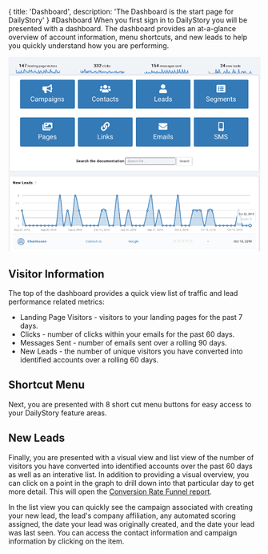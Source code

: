 {
title: 'Dashboard',
description: 'The Dashboard is the start page for DailyStory'
}
#Dashboard
When you first sign in to DailyStory you will be presented with a dashboard. The dashboard provides an at-a-glance overview of account information, menu shortcuts, and new leads to help you quickly understand how you are performing.

![Dashboard](/articles/dashboard/dashboard-02.png "DailyStory Dashboard")

## Visitor Information
The top of the dashboard provides a quick view list of traffic and lead performance related metrics:

* Landing Page Visitors - visitors to your landing pages for the past 7 days.
* Clicks - number of clicks within your emails for the past 60 days.
* Messages Sent - number of emails sent over a rolling 90 days.
* New Leads - the number of unique visitors you have converted into identified accounts over a rolling 60 days.

## Shortcut Menu
Next, you are presented with 8 short cut menu buttons for easy access to your DailyStory feature areas.

## New Leads
Finally, you are presented with a visual view and list view of the number of visitors you have converted into identified accounts over the past 60 days as well as an interative list.  In addition to providing a visual overview, you can click on a point in the graph to drill down into that particular day to get more detail. This will open the [Conversion Rate Funnel report](/articles/reports/conversion-rate-funnel).

In the list view you can quickly see the campaign associated with creating your new lead, the lead's company affiliation, any automated scoring assigned, the date your lead was originally created, and the date your lead was last seen. You can access the contact information and campaign information by clicking on the item.
